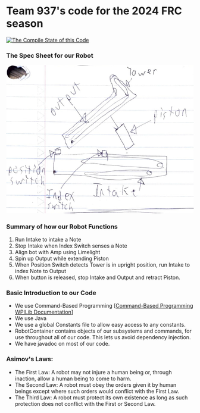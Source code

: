 # Team 937's code for the 2024 FRC season

[![The Compile State of this Code](https://github.com/frc937/robot2024/actions/workflows/compile.yml/badge.svg)](https://github.com/frc937/robot2024/actions/workflows/compile.yml)

### The Spec Sheet for our Robot
![A picture of team 937's spec sheet for the robot.](./pictures/Robot%20Specs.png)

### Summary of how our Robot Functions
1. Run Intake to intake a Note
2. Stop Intake when Index Switch senses a Note
3. Align bot with Amp using Limelight
4. Spin up Output while extending Piston
5. When Position Switch detects Tower is in upright position, run Intake to index Note to Output
7. When button is released, stop Intake and Output and retract Piston.

### Basic Introduction to our Code

- We use Command-Based Programming
[[Command-Based Programming WPILib Documentation](https://docs.wpilib.org/en/stable/docs/software/commandbased/index.html)]
- We use Java
- We use a global Constants file to allow easy access to any constants.
- RobotContainer contains objects of our subsystems and commands, for use throughout all of our code. This lets us avoid dependency injection.
- We have javadoc on most of our code.

### Asimov's Laws:
 * The First Law: A robot may not injure a human being or, through inaction, allow a human being to come to harm.
 * The Second Law: A robot must obey the orders given it by human beings except where such orders would conflict with the First Law.
 * The Third Law: A robot must protect its own existence as long as such protection does not conflict with the First or Second Law.

